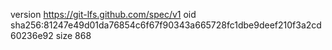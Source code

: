 version https://git-lfs.github.com/spec/v1
oid sha256:81247e49d01da76854c6f67f90343a665728fc1dbe9deef210f3a2cd60236e92
size 868
